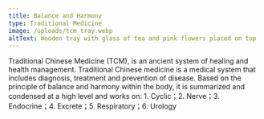 ```yaml
---
title: Balance and Harmony
type: Traditional Medicine
image: /uploads/tcm_tray.webp
altText: Wooden tray with glass of tea and pink flowers placed on top
---
```

Traditional Chinese Medicine (TCM), is an ancient system of healing and health management. Traditional Chinese medicine is a medical system that includes diagnosis, treatment and prevention of disease. Based on the principle of balance and harmony within the body, it is summarized and condensed at a high level and works on: 1. Cyclic；2. Nerve；3. Endocrine；4. Excrete；5. Respiratory；6. Urology